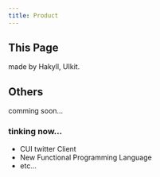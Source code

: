 ```yaml
---
title: Product
---
```

## This Page
made by Hakyll, UIkit.  

## Others
comming soon...

### tinking now...
* CUI twitter Client
* New Functional Programming Language
* etc...

